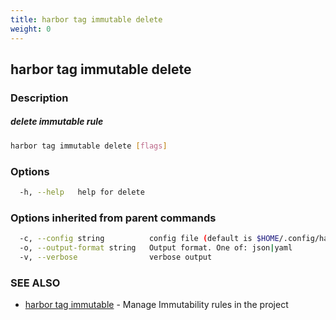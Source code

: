 ```yaml
---
title: harbor tag immutable delete
weight: 0
---
```

## harbor tag immutable delete

### Description

##### delete immutable rule

```sh
harbor tag immutable delete [flags]
```

### Options

```sh
  -h, --help   help for delete
```

### Options inherited from parent commands

```sh
  -c, --config string          config file (default is $HOME/.config/harbor-cli/config.yaml)
  -o, --output-format string   Output format. One of: json|yaml
  -v, --verbose                verbose output
```

### SEE ALSO

* [harbor tag immutable](harbor-tag-immutable.md)	 - Manage Immutability rules in the project

